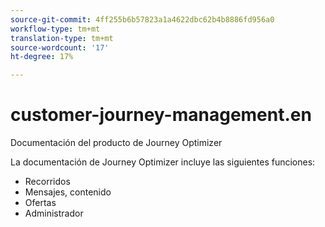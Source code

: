 ```yaml
---
source-git-commit: 4ff255b6b57823a1a4622dbc62b4b8886fd956a0
workflow-type: tm+mt
translation-type: tm+mt
source-wordcount: '17'
ht-degree: 17%

---
```

# customer-journey-management.en

Documentación del producto de Journey Optimizer

La documentación de Journey Optimizer incluye las siguientes funciones:

* Recorridos
* Mensajes, contenido
* Ofertas
* Administrador

